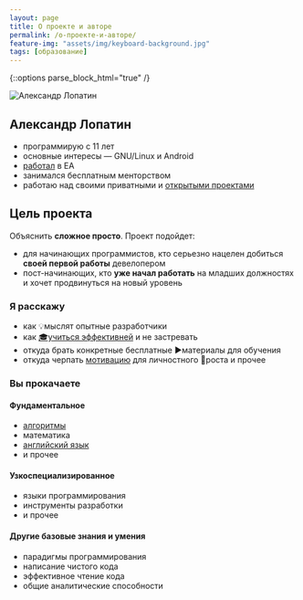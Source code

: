 ```yaml
---
layout: page
title: О проекте и авторе
permalink: /о-проекте-и-авторе/
feature-img: "assets/img/keyboard-background.jpg"
tags: [образование]
---
```

{::options parse_block_html="true" /}
<div class="author">

<img class="avatar-large" src="{{ site.baseurl }}/{{ site.theme_settings.avatar }}" alt="Александр Лопатин" />

## Александр Лопатин
- программирую с 11 лет
- основные интересы — GNU/Linux и Android
- [работал](https://www.linkedin.com/in/AlexanderLopatin) в EA
- занимался бесплатным менторством
- работаю над своими приватными и [открытыми проектами](https://github.com/alopatindev)
</div>

## Цель проекта
Объяснить **сложное просто**. Проект подойдет:
- для начинающих программистов, кто серьезно нацелен добиться **своей первой работы** девелопером
- пост-начинающих, кто **уже начал работать** на младших должностях и хочет продвинуться на новый уровень

### Я расскажу
- как 💡мыслят опытные разработчики
- как [🎓учиться эффективней](/как-эффективно-учиться-программированию-по-mooc-курсам) и не застревать
- откуда брать конкретные бесплатные ▶️материалы для обучения
- откуда черпать [мотивацию](/как-развить-мотивацию-к-обучению-программированию) для личностного 💪роста и прочее

### Вы прокачаете

#### Фундаментальное
- [алгоритмы](/алгоритмы-и-структуры-данных-простыми-словами)
- математика
- [английский язык](/английский-для-программистов)
- и прочее

#### Узкоспециализированное
- языки программирования
- инструменты разработки
- и прочее

#### Другие базовые знания и умения
- парадигмы программирования
- написание чистого кода
- эффективное чтение кода
- общие аналитические способности
